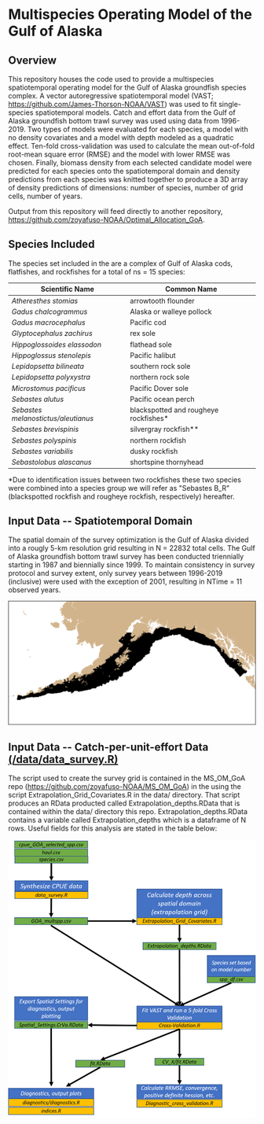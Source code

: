 # Multispecies Operating Model of the Gulf of Alaska

## Overview

This repository houses the code used to provide a multispecies spatiotemporal
operating model for the Gulf of Alaska groundfish species complex. A vector
autoregressive spatiotemporal model (VAST; 
https://github.com/James-Thorson-NOAA/VAST) was used to fit single-species 
spatiotemporal models. Catch and effort data from the Gulf of Alaska 
groundfish bottom trawl survey was used using data from 1996-2019.
Two types of models were evaluated for each species, a model with no density
covariates and a model with depth modeled as a quadratic effect. Ten-fold 
cross-validation was used to calculate the mean out-of-fold root-mean square 
error (RMSE) and the model with lower RMSE was chosen. Finally, biomass 
density from each selected candidate model were predicted for each species 
onto the spatiotemporal domain and density predictions from each species was
knitted together to produce a 3D array of density predictions of dimensions:
number of species, number of grid cells, number of years. 

Output from this repository will feed directly to another repository, 
https://github.com/zoyafuso-NOAA/Optimal_Allocation_GoA.

## Species Included

The species set included in the are a complex of Gulf of Alaska cods, 
flatfishes, and rockfishes for a total of ns = 15 species:

| Scientific Name                     | Common Name                           |
|-------------------------------------|---------------------------------------|
| *Atheresthes stomias*               | arrowtooth flounder                   |
| *Gadus chalcogrammus*               | Alaska or walleye pollock             |
| *Gadus macrocephalus*               | Pacific cod                           |
| *Glyptocephalus zachirus*           | rex sole                              |
| *Hippoglossoides elassodon*         | flathead sole                         |
| *Hippoglossus stenolepis*           | Pacific halibut                       |
| *Lepidopsetta bilineata*            | southern rock sole                    |
| *Lepidopsetta polyxystra*           | northern rock sole                    |
| *Microstomus pacificus*             | Pacific Dover sole                    |
| *Sebastes alutus*                   | Pacific ocean perch                   |
| *Sebastes melanostictus/aleutianus* | blackspotted and rougheye rockfishes* |
| *Sebastes brevispinis*              | silvergray rockfish**                 |
| *Sebastes polyspinis*               | northern rockfish                     |
| *Sebastes variabilis*               | dusky rockfish                        |
| *Sebastolobus alascanus*            | shortspine thornyhead                 |

*Due to identification issues between two rockfishes these two species were 
combined into a species group we will refer as "Sebastes B_R" (blackspotted 
rockfish and rougheye rockfish, respectively) hereafter. 

## Input Data -- Spatiotemporal Domain

The spatial domain of the survey optimization is the Gulf of Alaska 
divided into a rougly 5-km resolution grid resulting in N = 22832 total cells.
The Gulf of Alaska groundfish bottom trawl survey has been conducted triennially starting in 1987 and biennially since 1999. To maintain consistency 
in survey protocol and survey extent, only survey years between 1996-2019 
(inclusive) were used with the exception of 2001, resulting in NTime = 11 
observed years.

![Spatial domain of the Gulf of Alaska (black), N = 22832.](graphics/domain.png)

## Input Data -- Catch-per-unit-effort Data [(/data/data_survey.R)](https://github.com/zoyafuso-NOAA/MS_OM_GoA/blob/EFH-depths/data/data_survey.R)



The script used to create the survey grid is contained in the MS_OM_GoA repo 
(https://github.com/zoyafuso-NOAA/MS_OM_GoA) in the using the script 
Extrapolation_Grid_Covariates.R in the data/ directory. That script produces 
an RData producted called Extrapolation_depths.RData that is contained within 
the data/ directory this repo. Extrapolation_depths.RData contains a variable 
called Extrapolation_depths which is a dataframe of N rows. Useful fields for 
this analysis are stated in the table below:

![](graphics/Workflow.png)
